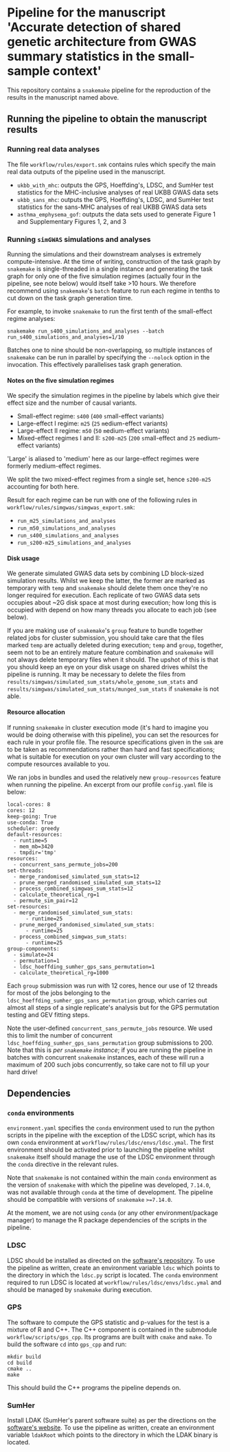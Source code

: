 # Pipeline for the manuscript 'Accurate detection of shared genetic architecture from GWAS summary statistics in the small-sample context'

This repository contains a `snakemake` pipeline for the reproduction of the results in the manuscript named above.

## Running the pipeline to obtain the manuscript results

### Running real data analyses

The file `workflow/rules/export.smk` contains rules which specify the main real data outputs of the pipeline used in the manuscript.

* `ukbb_with_mhc`: outputs the GPS, Hoeffding's, LDSC, and SumHer test statistics for the MHC-inclusive analyses of real UKBB GWAS data sets
* `ukbb_sans_mhc`: outputs the GPS, Hoeffding's, LDSC, and SumHer test statistics for the sans-MHC analyses of real UKBB GWAS data sets
* `asthma_emphysema_gof`: outputs the data sets used to generate Figure 1 and Supplementary Figures 1, 2, and 3

### Running `simGWAS` simulations and analyses

Running the simulations and their downstream analyses is extremely compute-intensive. At the time of writing, construction of the task graph by `snakemake` is single-threaded in a single instance and generating the task graph for only one of the five simulation regimes (actually four in the pipeline, see note below) would itself take >10 hours. We therefore recommend using `snakemake`'s `batch` feature to run each regime in tenths to cut down on the task graph generation time.

For example, to invoke `snakemake` to run the first tenth of the small-effect regime analyses:

```
snakemake run_s400_simulations_and_analyses --batch run_s400_simulations_and_analyses=1/10
```

Batches one to nine should be non-overlapping, so multiple instances of `snakemake` can be run in parallel by specifying the `--nolock` option in the invocation. This effectively parallelises task graph generation.

#### Notes on the five simulation regimes

We specify the simulation regimes in the pipeline by labels which give their effect size and the number of causal variants. 

* Small-effect regime: `s400` (`400` `s`mall-effect variants)
* Large-effect I regime: `m25` (`25` `m`edium-effect variants)
* Large-effect II regime: `m50` (`50` `m`edium-effect variants)
* Mixed-effect regimes I and II: `s200-m25` (`200` `s`mall-effect and `25` `m`edium-effect variants)

'Large' is aliased to 'medium' here as our large-effect regimes were formerly medium-effect regimes.

We split the two mixed-effect regimes from a single set, hence `s200-m25` accounting for both here.

Result for each regime can be run with one of the following rules in `workflow/rules/simgwas/simgwas_export.smk`:

* `run_m25_simulations_and_analyses`
* `run_m50_simulations_and_analyses`
* `run_s400_simulations_and_analyses`
* `run_s200-m25_simulations_and_analyses`

#### Disk usage

We generate simulated GWAS data sets by combining LD block-sized simulation results. Whilst we keep the latter, the former are marked as temporary with `temp` and `snakemake` should delete them once they're no longer required for execution. Each replicate of two GWAS data sets occupies about ~2G disk space at most during execution; how long this is occupied with depend on how many threads you allocate to each job (see below).

If you are making use of `snakemake`'s `group` feature to bundle together related jobs for cluster submission, you should take care that the files marked `temp` are actually deleted during execution; `temp` and `group`, together, seem not to be an entirely mature feature combination and `snakemake` will not always delete temporary files when it should. The upshot of this is that you should keep an eye on your disk usage on shared drives whilst the pipeline is running. It may be necessary to delete the files from `results/simgwas/simulated_sum_stats/whole_genome_sum_stats` and `results/simgwas/simulated_sum_stats/munged_sum_stats` if `snakemake` is not able.

#### Resource allocation

If running `snakemake` in cluster execution mode (it's hard to imagine you would be doing otherwise with this pipeline), you can set the resources for each rule in your profile file. The resource specifications given in the `smk` are to be taken as recommendations rather than hard and fast specifications; what is suitable for execution on your own cluster will vary according to the compute resources available to you. 

We ran jobs in bundles and used the relatively new `group-resources` feature when running the pipeline. An excerpt from our profile `config.yaml` file is below:

```
local-cores: 8
cores: 12
keep-going: True
use-conda: True
scheduler: greedy
default-resources:
  - runtime=5
  - mem_mb=3420
  - tmpdir='tmp'
resources:
  - concurrent_sans_permute_jobs=200
set-threads:
  - merge_randomised_simulated_sum_stats=12
  - prune_merged_randomised_simulated_sum_stats=12
  - process_combined_simgwas_sum_stats=12
  - calculate_theoretical_rg=1
  - permute_sim_pair=12
set-resources:
  - merge_randomised_simulated_sum_stats:
      - runtime=25
  - prune_merged_randomised_simulated_sum_stats:
      - runtime=25
  - process_combined_simgwas_sum_stats:
      - runtime=25
group-components:
  - simulate=24
  - permutation=1
  - ldsc_hoeffding_sumher_gps_sans_permutation=1
  - calculate_theoretical_rg=1000
```

Each `group` submission was run with 12 cores, hence our use of 12 threads for most of the jobs belonging to the `ldsc_hoeffding_sumher_gps_sans_permutation` group, which carries out almost all steps of a single replicate's analysis but for the GPS permutation testing and GEV fitting steps. 

Note the user-defined `concurrent_sans_permute_jobs` resource. We used this to limit the number of concurrent `ldsc_hoeffding_sumher_gps_sans_permutation` group submissions to 200. Note that this is *per `snakemake` instance*; if you are running the pipeline in batches with concurrent `snakemake` instances, each of these will run a maximum of 200 such jobs concurrently, so take care not to fill up your hard drive!

## Dependencies

### `conda` environments

`environment.yaml` specifies the `conda` environment used to run the python scripts in the pipeline with the exception of the LDSC script, which has its own `conda` environment at `workflow/rules/ldsc/envs/ldsc.ymal`. The first environment should be activated prior to launching the pipeline whilst `snakemake` itself should manage the use of the LDSC environment through the `conda` directive in the relevant rules.

Note that `snakemake` is not contained within the main `conda` environment as the version of `snakemake` with which the pipeline was developed, `7.14.0`, was not available through `conda` at the time of development. The pipeline should be compatible with versions of `snakemake` `>=7.14.0`.

At the moment, we are not using `conda` (or any other environment/package manager) to manage the R package dependencies of the scripts in the pipeline.

### LDSC

LDSC should be installed as directed on the [software's repository](https://github.com/bulik/ldsc). To use the pipeline as written, create an environment variable `ldsc` which points to the directory in which the `ldsc.py` script is located. The `conda` environment required to run LDSC is located at `workflow/rules/ldsc/envs/ldsc.ymal` and should be managed by `snakemake` during execution.

### GPS

The software to compute the GPS statistic and p-values for the test is a mixture of R and C++. The C++ component is contained in the submodule `workflow/scripts/gps_cpp`. Its programs are built with `cmake` and `make`. To build the software `cd` into `gps_cpp` and run:

```
mkdir build
cd build
cmake ..
make
```

This should build the C++ programs the pipeline depends on.

### SumHer

Install LDAK (SumHer's parent software suite) as per the directions on the [software's website](http://dougspeed.com/downloads2/). To use the pipeline as written, create an environment variable `ldakRoot` which points to the directory in which the LDAK binary is located.
